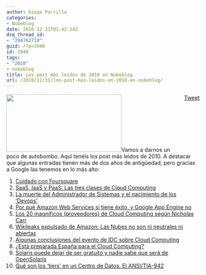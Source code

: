 ```yaml
---
author: Diego Parrilla
categories:
- Nubeblog
date: 2010-12-31T01:42:14Z
dsq_thread_id:
- "204762719"
guid: /?p=1940
id: 1940
tags:
- "2010"
- nubeblog
title: Los post más leidos de 2010 en Nubeblog
url: /2010/12/31/los-post-mas-leidos-en-2010-en-nubeblog/
---
```


<div style="float: right; margin-left: 10px;">
  <a href="https://twitter.com/share" class="twitter-share-button" data-via="nubeblog" data-hashtags="2010,nubeblog" data-count="vertical" data-url="/2010/12/31/los-post-mas-leidos-en-2010-en-nubeblog/">Tweet</a>
</div>

[<img class="alignright size-medium wp-image-93" title="tintoyband" src="/wp-content/uploads/tintoyband-300x150.jpg" alt="" width="300" height="150" srcset="/wp-content/uploads/tintoyband-300x150.jpg 300w, /wp-content/uploads/tintoyband.jpg 450w" sizes="(max-width: 300px) 100vw, 300px" />](/wp-content/uploads/tintoyband.jpg)Vamos a darnos un poco de autobombo. Aquí tenéis los post más leidos de 2010. A destacar que algunas entradas tienen más de dos años de antigüedad, pero gracias a Google las tenemos en lo más alto:

  1. <a href="/2010/09/20/cuidado-con-foursquare/" target="_blank">Cuidado con Foursquare</a>
  2. <a href="/2008/10/15/saas-iaas-y-paas-las-tres-clases-de-cloud-computing/" target="_blank">SaaS, IaaS y PaaS: Las tres clases de Cloud Computing</a>
  3. <a href="/2010/04/09/la-muerte-del-administrador-de-sistemas-y-el-nacimiento-de-los-devops/" target="_blank">La muerte del Administrador de Sistemas y el nacimiento de los ‘Devops’</a>
  4. <a href="/2009/01/23/por-que-amazon-web-services-si-tiene-exito-y-google-app-engine-no/" target="_blank">Por qué Amazon Web Services sí tiene éxito, y Google App Engine no</a>
  5. <a href="/2009/01/09/los-20-magnificos-proveedores-de-cloud-computing-segun-nicholas-carr/" target="_blank">Los 20 magníficos (proveedores) de Cloud Computing según Nicholas Carr</a>
  6. <a href="/2010/12/02/wikileaks-expulsado-de-amazon-las-nubes-no-son-ni-neutrales-ni-libres/" target="_blank">Wikileaks expulsado de Amazon: Las Nubes no son ni neutrales ni abiertas</a>
  7. <a href="/2010/05/31/conclusiones-sobre-el-evento-de-idc-sobre-cloud-computing/" target="_blank">Algunas conclusiones del evento de IDC sobre Cloud Computing</a>
  8. <a href="/2009/03/12/%c2%bfesta-preparada-espana-para-el-cloud-computing/" target="_blank">¿Está preparada España para el Cloud Computing?</a>
  9. <a href="/2010/03/29/solaris-puede-dejar-de-ser-gratuito-y-nadie-sabe-que-sera-de-opensolaris/" target="_blank">Solaris puede dejar de ser gratuito y nadie sabe que será de OpenSolaris</a>
 10. <a href="/2010/10/11/que-son-los-tiers-en-un-centro-de-datos-el-ansi-tia-942/" target="_blank">Qué son los ‘tiers’ en un Centro de Datos. El ANSI/TIA-942</a>
